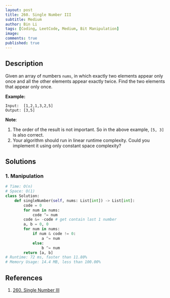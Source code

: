 ```yaml
---
layout: post
title: 260. Single Number III
subtitle: Medium
author: Bin Li
tags: [Coding, LeetCode, Medium, Bit Manipulation]
image: 
comments: true
published: true
---
```


## Description

Given an array of numbers `nums`, in which exactly two elements appear only once and all the other elements appear exactly twice. Find the two elements that appear only once.

**Example:**

```
Input:  [1,2,1,3,2,5]
Output: [3,5]
```

**Note**:

1. The order of the result is not important. So in the above example, `[5, 3]` is also correct.
2. Your algorithm should run in linear runtime complexity. Could you implement it using only constant space complexity?


## Solutions
### 1. Manipulation

```python
# Time: O(n)
# Space: O(1)
class Solution:
    def singleNumber(self, nums: List[int]) -> List[int]:
        code = 0
        for num in nums:
            code ^= num
        code &= -code # get contain last 1 number
        a, b = 0, 0
        for num in nums:
            if num & code != 0:
                a ^= num
            else:
                b ^= num
        return [a, b]
# Runtime: 72 ms, faster than 11.80%
# Memory Usage: 14.4 MB, less than 100.00% 
```

## References
1. [260. Single Number III](https://leetcode.com/problems/single-number-iii/description/)